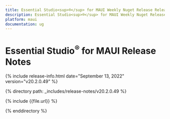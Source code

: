 ```yaml
---
title: Essential Studio<sup>®</sup> for MAUI Weekly Nuget Release Release Notes  
description: Essential Studio<sup>®</sup> for MAUI Weekly Nuget Release Release Notes  
platform: maui
documentation: ug
---
```


# Essential Studio<sup>®</sup> for MAUI Release Notes  

{% include release-info.html date="September 13, 2022"  version="v20.2.0.49" %} 

{% directory path: _includes/release-notes/v20.2.0.49 %}

{% include {{file.url}} %}

{% enddirectory %}